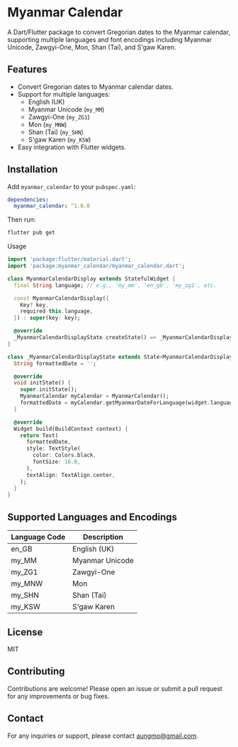 # Myanmar Calendar

A Dart/Flutter package to convert Gregorian dates to the Myanmar calendar, supporting multiple languages and font encodings including Myanmar Unicode, Zawgyi-One, Mon, Shan (Tai), and S'gaw Karen.

## Features

- Convert Gregorian dates to Myanmar calendar dates.
- Support for multiple languages:
  - English (UK)
  - Myanmar Unicode (`my_MM`)
  - Zawgyi-One (`my_ZG1`)
  - Mon (`my_MNW`)
  - Shan (Tai) (`my_SHN`)
  - S'gaw Karen (`my_KSW`)
- Easy integration with Flutter widgets.
## Installation

Add `myanmar_calendar` to your `pubspec.yaml`:

```yaml
dependencies:
  myanmar_calendar: ^1.0.0
```

Then run:

```bash
flutter pub get
```

Usage

```dart
import 'package:flutter/material.dart';
import 'package:myanmar_calendar/myanmar_calendar.dart';

class MyanmarCalendarDisplay extends StatefulWidget {
  final String language; // e.g., 'my_mm', 'en_gb', 'my_zg1', etc.

  const MyanmarCalendarDisplay({
    Key? key,
    required this.language,
  }) : super(key: key);

  @override
  _MyanmarCalendarDisplayState createState() => _MyanmarCalendarDisplayState();
}

class _MyanmarCalendarDisplayState extends State<MyanmarCalendarDisplay> {
  String formattedDate = '';

  @override
  void initState() {
    super.initState();
    MyanmarCalendar myCalendar = MyanmarCalendar();
    formattedDate = myCalendar.getMyanmarDateForLanguage(widget.language);
  }

  @override
  Widget build(BuildContext context) {
    return Text(
      formattedDate,
      style: TextStyle(
        color: Colors.black,
        fontSize: 16.0,
      ),
      textAlign: TextAlign.center,
    );
  }
}

```

## Supported Languages and Encodings

| Language Code | Description     |
|---------------|-----------------|
| en_GB         | English (UK)    |
| my_MM         | Myanmar Unicode |
| my_ZG1        | Zawgyi-One      |
| my_MNW        | Mon             |
| my_SHN        | Shan (Tai)      |
| my_KSW        | S'gaw Karen     |


## License
MIT

## Contributing
Contributions are welcome! Please open an issue or submit a pull request for any improvements or bug fixes.

## Contact
For any inquiries or support, please contact aungmo@gmail.com.
